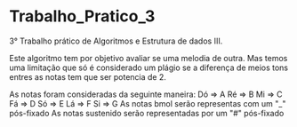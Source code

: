 # Trabalho_Pratico_3
3° Trabalho prático de Algoritmos e Estrutura de dados III.

Este algoritmo tem por objetivo avaliar se uma melodia de outra.
Mas temos uma limitação que só é considerado um plágio se a diferença de meios tons entres as notas tem que ser potencia de 2.

As notas foram consideradas da seguinte maneira:
Dó => A 
Ré => B
Mi => C
Fá => D
Só => E
Lá => F
Si => G
As notas bmol serão representas com um "_" pós-fixado
As notas sustenido serão representadas por um "#" pós-fixado
